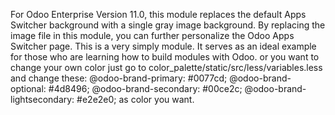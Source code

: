 For Odoo Enterprise Version 11.0, this module replaces the default Apps Switcher background with a single gray image background. By replacing the image file in this module, you can further personalize the Odoo Apps Switcher page. This is a very simply module. It serves as an ideal example for those who are learning how to build modules with Odoo.
or you want to change your own color just go to color_palette/static/src/less/variables.less
and change these:
@odoo-brand-primary: #0077cd;
@odoo-brand-optional: #4d8496;
@odoo-brand-secondary: #00ce2c;
@odoo-brand-lightsecondary: #e2e2e0;
as color you want.
